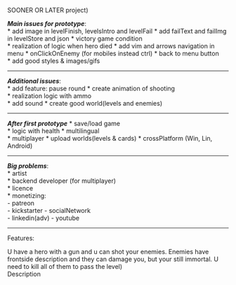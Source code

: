 SOONER OR LATER project)

***Main issues for prototype***:  
    * add image in levelFinish, levelsIntro and levelFail
    * add failText and failImg in levelStore and json
    * victory game condition  
    * realization of logic when hero died
    * add vim and arrows navigation in menu
    * onClickOnEnemy (for mobiles instead ctrl)
    * back to menu button  
    * add good styles & images/gifs  

---
***Additional issues***:  
    * add feature: pause round
    * create animation of shooting  
    * realization logic with ammo  
    * add sound
    * create good world(levels and enemies)

---
***After first prototype*** 
    * save/load game   
    * logic with health
    * multilingual  
    * multiplayer
    * upload worlds(levels & cards)
    * crossPlatform (Win, Lin, Android)

---
***Big problems***:  
    * artist  
    * backend developer (for multiplayer)  
    * licence  
    * monetizing:  
    - patreon  
    - kickstarter 
    - socialNetwork  
    - linkedin(adv)
    - youtube  

---

Features:
  
U have a hero with a gun and u can shot your enemies. Enemies have frontside description and they can damage you, but your   still immortal. U need to kill all of them to pass the level)  
Description
